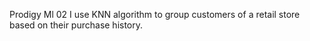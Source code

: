 Prodigy Ml 02
I use KNN algorithm to group customers of a retail store based on their purchase history.

